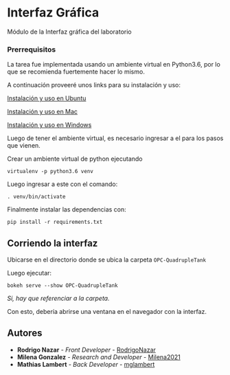 # Interfaz Gráfica

Módulo de la Interfaz gráfica del laboratorio

### Prerrequisitos

La tarea fue implementada usando un ambiente virtual en Python3.6, por lo que se recomienda fuertemente hacer lo mismo.

A continuación proveeré unos links para su instalación y uso:

[Instalación y uso en Ubuntu](https://www.digitalocean.com/community/tutorials/como-instalar-python-3-y-configurar-un-entorno-de-programacion-en-ubuntu-18-04-guia-de-inicio-rapido-es)

[Instalación y uso en Mac](https://sourabhbajaj.com/mac-setup/Python/virtualenv.html)

[Instalación y uso en Windows](https://programwithus.com/learn-to-code/Pip-and-virtualenv-on-Windows/)

Luego de tener el ambiente virtual, es necesario ingresar a el para los pasos que vienen.

Crear un ambiente virtual de python ejecutando

```
virtualenv -p python3.6 venv
```

Luego ingresar a este con el comando:

```
. venv/bin/activate
```

Finalmente instalar las dependencias con:

```
pip install -r requirements.txt
```

## Corriendo la interfaz

Ubicarse en el directorio donde se ubica la carpeta ```OPC-QuadrupleTank```

Luego ejecutar:

```
bokeh serve --show OPC-QuadrupleTank
```
*Si, hay que referenciar a la carpeta.*

Con esto, debería abrirse una ventana en el navegador con la interfaz.


## Autores

* **Rodrigo Nazar** - *Front Developer* - [RodrigoNazar](https://github.com/RodrigoNazar)
* **Milena Gonzalez** - *Research and Developer* - [Milena2021](https://github.com/Milena2021)
* **Mathias Lambert** - *Back Developer* - [mglambert](https://github.com/mglambert)
